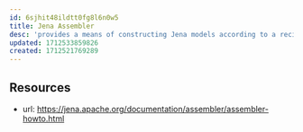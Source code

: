 ```yaml
---
id: 6sjhit48ildtt0fg8l6n0w5
title: Jena Assembler
desc: 'provides a means of constructing Jena models according to a recipe, where that recipe is itself stated in RDF'
updated: 1712533859826
created: 1712521769289
---
```


## Resources

- url: https://jena.apache.org/documentation/assembler/assembler-howto.html